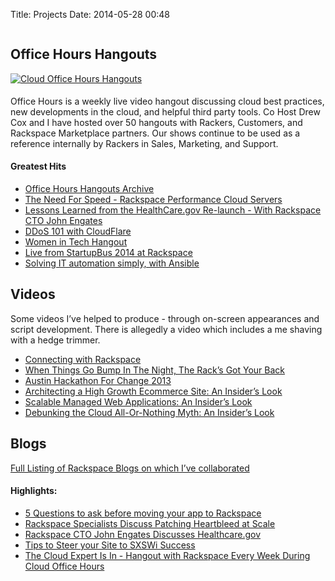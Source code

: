 Title: Projects
Date: 2014-05-28 00:48

<div class="container">
    <div class="row clearfix">
        <div class="col-md-12 column">
            <h2 id="officehourshangouts">Office Hours Hangouts</h2>
            <a href="http://go.rackspace.com/officehours"><img class="img-responsive" alt="Cloud Office Hours Hangouts" src="/images/officehours.jpeg" style="padding-bottom: 5px;"></a>
            <p>Office Hours is a weekly live video hangout discussing cloud best practices, new developments in the cloud, and helpful third party tools. Co Host Drew Cox and I have hosted over 50 hangouts with Rackers, Customers, and Rackspace Marketplace partners. Our shows continue to be used as a reference internally by Rackers in Sales, Marketing, and Support. </p>
            <h4 id="greatesthits">Greatest Hits</h5>
                <ul>
                    <li><a href="http://go.rackspace.com/officehours">Office Hours Hangouts Archive</a></li>
                    <li><a href="http://www.youtube.com/watch?v=IfUjo_N9uC0&amp;amp;feature=share">The Need For Speed - Rackspace Performance Cloud Servers</a></li>
                    <li><a href="http://www.youtube.com/watch?v=dyNmIPJQRww&amp;amp;feature=share">Lessons Learned from the HealthCare.gov Re-launch - With Rackspace CTO John Engates</a></li>
                    <li><a href="http://www.youtube.com/watch?v=MektJ7kx8aI&amp;amp;feature=share">DDoS 101 with CloudFlare</a></li>
                    <li><a href="http://www.youtube.com/watch?v=nNx-_Oqqq6U&amp;amp;feature=share">Women in Tech Hangout</a></li>
                    <li><a href="http://www.youtube.com/watch?v=Kscxly7m85g&amp;amp;feature=share">Live from StartupBus 2014 at Rackspace</a></li>
                    <li><a href="http://www.youtube.com/watch?v=jje38YBGVt4&amp;amp;feature=share">Solving IT automation simply, with Ansible</a></li>
                </ul>
                <h2 id="videos">Videos</h2>
                <p>Some videos I&#8217;ve helped to produce - through on-screen appearances and script development. There is allegedly a video which includes a me shaving with a hedge trimmer.</p>
                <ul>
                    <li><a href="http://www.rackspace.com/blog/connecting-with-rackspace/">Connecting with Rackspace</a></li>
                    <li><a href="http://youtu.be/FP1NGPJXpAk">When Things Go Bump In The Night, The Rack&#8217;s Got Your Back</a></li>
                    <li><a href="http://youtu.be/cWhQxZCaDWg">Austin Hackathon For Change 2013</a></li>
                    <li><a href="http://youtu.be/JjqTVxk_2xQ">Architecting a High Growth Ecommerce Site: An Insider&#8217;s Look</a></li>
                    <li><a href="http://youtu.be/wp8YNzMH9dk">Scalable Managed Web Applications: An Insider&#8217;s Look</a></li>
                    <li><a href="http://youtu.be/RjGwNDzyq0I">Debunking the Cloud All-Or-Nothing Myth: An Insider&#8217;s Look</a></li>
                </ul>
                <h2 id="blogs">Blogs</h2>
                <p><a href="http://goo.gl/RYKkfu">Full Listing of Rackspace Blogs on which I&#8217;ve collaborated</a> </p>
                <h4 id="highlights:">Highlights:</h5>
                    <ul>
                        <li><a href="http://www.rackspace.com/blog/specialist-interactive-5-questions-to-answer-before-migrating-your-app-to-rackspace/">5 Questions to ask before moving your app to Rackspace</a></li>
                        <li><a href="http://www.rackspace.com/blog/google-hangout-rackspace-specialists-to-discuss-patching-heartbleed-at-scale/">Rackspace Specialists Discuss Patching Heartbleed at Scale</a></li>
                        <li><a href="http://www.rackspace.com/blog/rackspace-cto-john-engates-discusses-healthcare-gov-google-hangout-recap/">Rackspace CTO John Engates Discusses Healthcare.gov</a></li>
                        <li><a href="http://www.rackspace.com/blog/tips-to-prepare-your-app-for-sxsw/">Tips to Steer your Site to SXSWi Success</a></li>
                        <li><a href="http://www.rackspace.com/blog/the-cloud-expert-is-in-hangout-with-rackspace-every-week-during-g-cloud-office-hours/">The Cloud Expert Is In - Hangout with Rackspace Every Week During Cloud Office Hours</a></li>
                    </ul>
                    <br>
        </div>
    </div>
</div>
